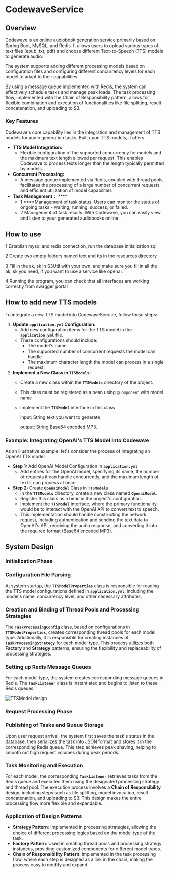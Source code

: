 # **CodewaveService**

## **Overview**

Codewave is an online audiobook generation service primarily based on Spring Boot, MySQL, and Redis. It allows users to upload various types of text files (epub, txt, pdf) and choose different Text-to-Speech (TTS) models to generate audio.

The system supports adding different processing models based on configuration files and configuring different concurrency levels for each model to adapt to their capabilities. 

By using a message queue implemented with Redis, the system can effectively schedule tasks and manage peak loads. The task processing flow, implemented with the Chain of Responsibility pattern, allows for flexible combination and execution of functionalities like file splitting, result concatenation, and uploading to S3.

### **Key Features**

Codewave's core capability lies in the integration and management of TTS models for audio generation tasks. Built upon TTS models, it offers

- **TTS Model Integration:**
    - Flexible configuration of the supported concurrency for models and the maximum text length allowed per request. This enables Codewave to process texts longer than the length typically permitted by models
- **Concurrent Processing:**
    - A message queue implemented via Redis, coupled with thread pools, facilitates the processing of a large number of concurrent requests and efficient utilization of model capabilities
- **Task Management**：  ****
    - 1 ****Management of task status. Users can monitor the status of ongoing tasks - waiting, running, success, or failed.
    - 2 Management of task results. With Codewave, you can easily view and listen to your generated audiobooks online.

## How to use

1 Establish  mysql and redis  connection, run the database initialization sql

2 Create two empty folders named text and tts in the resources directory

3 Fill in the ak, sk in S3Util with your own, and make sure you fill in all the ak, sk you need, if you want to use a service like openai.

4 Running the program, you can check that all interfaces are working correctly from swagger portal

## How to add **new TTS models**

To integrate a new TTS model into CodewaveService, follow these steps:

1. **Update `application.yml` Configuration:**
    - Add new configuration items for the TTS model in the **`application.yml`** file.
    - These configurations should include:
        - The model's name.
        - The supported number of concurrent requests the model can handle
        - The maximum character length the model can process in a single request.
2. **Implement a New Class in `TTSModels`:**
    - Create a new class within the **`TTSModels`** directory of the project.
    - This class must be registered as a bean using `@Component` with model name
    - Implement the **`TTSModel`** interface in this class
        
        input: String text you want to generate
        
        output: String  Base64 encoded MP3.
        

### **Example: Integrating OpenAI's TTS Model Into Codewave**

As an illustrative example, let's consider the process of integrating an OpenAI TTS model:

- **Step 1:** Add OpenAI Model Configuration in **`application.yml`**
    - Add entries for the OpenAI model, specifying its name, the number of requests it can handle concurrently, and the maximum length of text it can process at once.
- **Step 2:** Create **`OpenaiModel`** Class in **`TTSModels`**
    - In the **`TTSModels`** directory, create a new class named **`OpenaiModel`**.
    - Register this class as a bean in the project's configuration.
    - Implement the **`TTSModel`** interface, where the primary functionality would be to interact with the OpenAI API to convert text to speech.
    - This implementation should handle constructing the network request, including authentication and sending the text data to OpenAI's API, receiving the audio response, and converting it into the required format (Base64 encoded MP3).

## System Design

### **Initialization Phase**

### **Configuration File Parsing**

At system startup, the **`TTSModelProperties`** class is responsible for reading the TTS model configurations defined in **`application.yml`**, including the model's name, concurrency level, and other necessary attributes.

### **Creation and Binding of Thread Pools and Processing Strategies**

The **`TaskProcessingConfig`** class, based on configurations in **`TTSModelProperties`**, creates corresponding thread pools for each model type. Additionally, it is responsible for creating instances of **`TaskProcessingStrategy`** for each model type. This process utilizes both **Factory** and **Strategy** patterns, ensuring the flexibility and replaceability of processing strategies.

### **Setting up Redis Message Queues**

For each model type, the system creates corresponding message queues in Redis. The **`TaskListener`** class is instantiated and begins to listen to these Redis queues.

![TTSModel  design](https://github.com/Rajahn/CodewaveService/assets/39303094/5ad03485-bf6d-44a6-8496-059c425aa581)

### **Request Processing Phase**

### **Publishing of Tasks and Queue Storage**

Upon user request arrival, the system first saves the task's status in the database, then serializes the task into JSON format and stores it in the corresponding Redis queue. This step achieves peak shaving, helping to smooth out high request volumes during peak periods.

### **Task Monitoring and Execution**

For each model, the corresponding **`TaskListener`** retrieves tasks from the Redis queue and executes them using the designated processing strategy and thread pool. The execution process involves a **Chain of Responsibility** design, including steps such as file splitting, model invocation, result concatenation, and uploading to S3. This design makes the entire processing flow more flexible and expandable.

### **Application of Design Patterns**

- **Strategy Pattern**: Implemented in processing strategies, allowing the choice of different processing logics based on the model type of the task.
- **Factory Pattern**: Used in creating thread pools and processing strategy instances, providing customized components for different model types.
- **Chain of Responsibility Pattern**: Implemented in the task processing flow, where each step is designed as a link in the chain, making the process easy to modify and expand.

